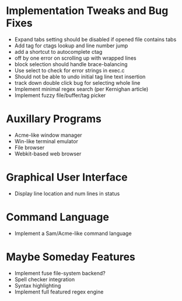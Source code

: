 # Implementation Tweaks and Bug Fixes

* Expand tabs setting should be disabled if opened file contains tabs
* Add tag for ctags lookup and line number jump
* add a shortcut to autocomplete ctag
* off by one error on scrolling up with wrapped lines
* block selection should handle brace-balancing
* Use select to check for error strings in exec.c
* Should not be able to undo initial tag line text insertion
* track down double click bug for selecting whole line
* Implement minimal regex search (per Kernighan article)
* Implement fuzzy file/buffer/tag picker

# Auxillary Programs

* Acme-like window manager
* Win-like terminal emulator
* File browser
* Webkit-based web browser

# Graphical User Interface

* Display line location and num lines in status

# Command Language

* Implement a Sam/Acme-like command language

# Maybe Someday Features

* Implement fuse file-system backend?
* Spell checker integration
* Syntax highlighting
* Implement full featured regex engine
